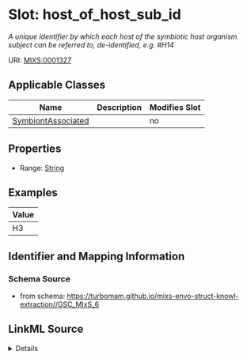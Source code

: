 # Slot: host_of_host_sub_id


_A unique identifier by which each host of the symbiotic host organism subject can be referred to, de-identified, e.g. #H14_



URI: [MIXS:0001327](https://w3id.org/mixs/0001327)



<!-- no inheritance hierarchy -->




## Applicable Classes

| Name | Description | Modifies Slot |
| --- | --- | --- |
[SymbiontAssociated](SymbiontAssociated.md) |  |  no  |







## Properties

* Range: [String](String.md)






## Examples

| Value |
| --- |
| H3 |

## Identifier and Mapping Information







### Schema Source


* from schema: https://turbomam.github.io/mixs-envo-struct-knowl-extraction//GSC_MIxS_6




## LinkML Source

<details>
```yaml
name: host_of_host_sub_id
description: 'A unique identifier by which each host of the symbiotic host organism
  subject can be referred to, de-identified, e.g. #H14'
title: host of the symbiotic host subject id
notes:
- host
- host.
- identifier
- symbiosis
examples:
- value: H3
from_schema: https://turbomam.github.io/mixs-envo-struct-knowl-extraction//GSC_MIxS_6
rank: 1000
slot_uri: MIXS:0001327
multivalued: false
alias: host_of_host_sub_id
domain_of:
- SymbiontAssociated
range: string
required: false
recommended: false

```
</details>